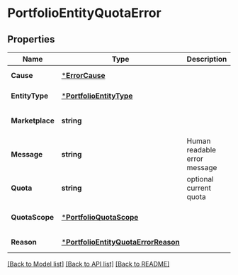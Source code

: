 # PortfolioEntityQuotaError

## Properties
Name | Type | Description | Notes
------------ | ------------- | ------------- | -------------
**Cause** | [***ErrorCause**](ErrorCause.md) |  | [default to null]
**EntityType** | [***PortfolioEntityType**](PortfolioEntityType.md) |  | [default to null]
**Marketplace** | **string** |  | [optional] [default to null]
**Message** | **string** | Human readable error message | [default to null]
**Quota** | **string** | optional current quota | [optional] [default to null]
**QuotaScope** | [***PortfolioQuotaScope**](PortfolioQuotaScope.md) |  | [optional] [default to null]
**Reason** | [***PortfolioEntityQuotaErrorReason**](PortfolioEntityQuotaErrorReason.md) |  | [default to null]

[[Back to Model list]](../README.md#documentation-for-models) [[Back to API list]](../README.md#documentation-for-api-endpoints) [[Back to README]](../README.md)

